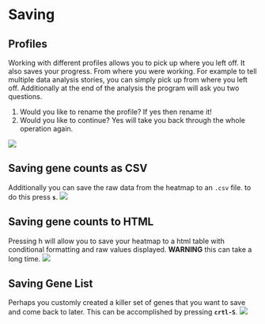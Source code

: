 # Saving

## Profiles
Working with different profiles allows you to pick up where you left off. It also saves your progress. From where you were working. For example to tell multiple data analysis stories, you can simply pick up from where you left off. Additionally at the end of the analysis the program will ask you two questions.

1. Would you like to rename the profile? If yes then rename it!
2. Would you like to continue? Yes will take you back through the whole operation again.

![][image4]

## Saving gene counts as CSV

Additionally you can save the raw data from the heatmap to an `.csv` file. to do this press **`s`**.
![][image1]


## Saving gene counts to HTML

Pressing h will allow you to save your heatmap to a html table with conditional formatting and raw values displayed. **WARNING** this can take a long time.
![][image2]

## Saving Gene List
Perhaps you customly created a killer set of genes that you want to save and come back to later. This can be accomplished by pressing **`crtl-S`**.
![][image3]

[image1]: ../howToGifs/25_saveCsv.gif
[image2]: ../howToGifs/26_saveHtml.gif
[image3]: ../howToGifs/27_specialGeneSaver.gif
[image4]: ../howToGifs/32_ProfileWalkThroughgif.gif

